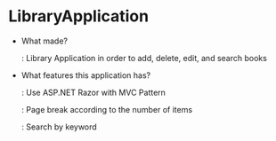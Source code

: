 # LibraryApplication
- What made?

   : Library Application in order to add, delete, edit, and search books
 
- What features this application has?

   : Use ASP.NET Razor with MVC Pattern
 
   : Page break according to the number of items
 
   : Search by keyword
